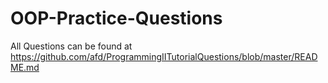# OOP-Practice-Questions

All Questions can be found at https://github.com/afd/ProgrammingIITutorialQuestions/blob/master/README.md
